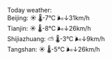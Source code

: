 Today weather:  
Beijing: ☀️   🌡️-7°C 🌬️↓31km/h  
Tianjin: ☀️   🌡️-8°C 🌬️↓26km/h  
Shijiazhuang: ⛅️  🌡️-3°C 🌬️↓9km/h  
Tangshan: ☀️   🌡️-5°C 🌬️↓26km/h  
